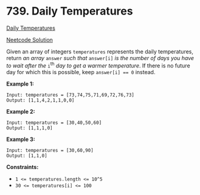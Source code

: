 # 739. Daily Temperatures

[Daily Temperatures](https://leetcode.com/problems/daily-temperatures/description/)

[Neetcode Solution](https://www.youtube.com/watch?v=cTBiBSnjO3c&pp=ygUabmVldGNvZGUgZGFpbHkgdGVtcGVyYXR1cmU%3D)

Given an array of integers `temperatures` represents the daily temperatures,
return <em>an array</em> `answer` <em>such that</em> `answer[i]` <em>is the
number of days you have to wait after the</em> `i`<sup>th</sup> <em>day to get a
warmer temperature</em>. If there is no future day for which this is possible,
keep `answer[i] == 0` instead.

**Example 1:**

```
Input: temperatures = [73,74,75,71,69,72,76,73]
Output: [1,1,4,2,1,1,0,0]
```

**Example 2:**

```
Input: temperatures = [30,40,50,60]
Output: [1,1,1,0]
```

**Example 3:**

```
Input: temperatures = [30,60,90]
Output: [1,1,0]
```

**Constraints:**

- `1 <= temperatures.length <= 10^5`
- `30 <= temperatures[i] <= 100`
